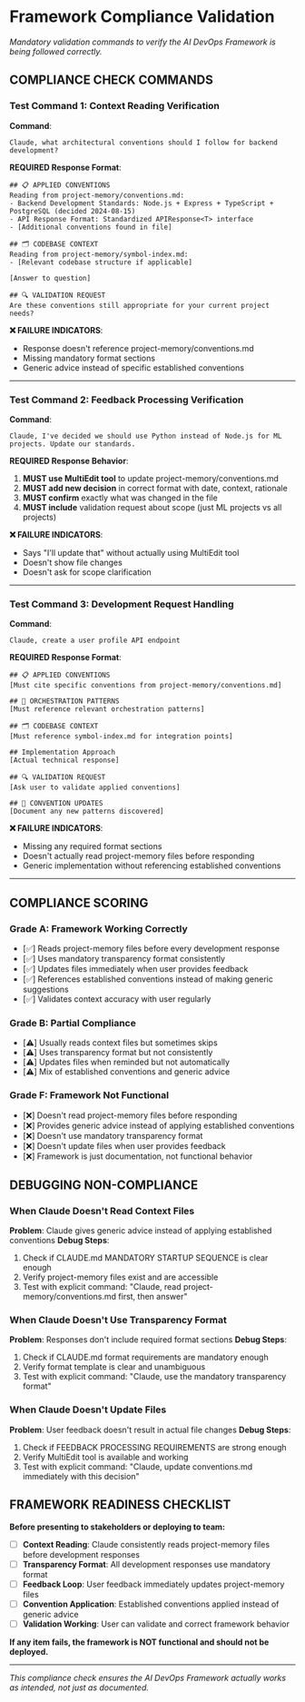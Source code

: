 # Framework Compliance Validation

*Mandatory validation commands to verify the AI DevOps Framework is being followed correctly.*

## COMPLIANCE CHECK COMMANDS

### Test Command 1: Context Reading Verification
**Command**: 
```
Claude, what architectural conventions should I follow for backend development?
```

**REQUIRED Response Format**:
```
## 📋 APPLIED CONVENTIONS  
Reading from project-memory/conventions.md:
- Backend Development Standards: Node.js + Express + TypeScript + PostgreSQL (decided 2024-08-15)
- API Response Format: Standardized APIResponse<T> interface
- [Additional conventions found in file]

## 🗂️ CODEBASE CONTEXT
Reading from project-memory/symbol-index.md:
- [Relevant codebase structure if applicable]

[Answer to question]

## 🔍 VALIDATION REQUEST
Are these conventions still appropriate for your current project needs?
```

**❌ FAILURE INDICATORS**:
- Response doesn't reference project-memory/conventions.md
- Missing mandatory format sections
- Generic advice instead of specific established conventions

---

### Test Command 2: Feedback Processing Verification  
**Command**:
```
Claude, I've decided we should use Python instead of Node.js for ML projects. Update our standards.
```

**REQUIRED Response Behavior**:
1. **MUST use MultiEdit tool** to update project-memory/conventions.md
2. **MUST add new decision** in correct format with date, context, rationale
3. **MUST confirm** exactly what was changed in the file
4. **MUST include** validation request about scope (just ML projects vs all projects)

**❌ FAILURE INDICATORS**:  
- Says "I'll update that" without actually using MultiEdit tool
- Doesn't show file changes
- Doesn't ask for scope clarification

---

### Test Command 3: Development Request Handling
**Command**:
```
Claude, create a user profile API endpoint
```

**REQUIRED Response Format**:
```
## 📋 APPLIED CONVENTIONS
[Must cite specific conventions from project-memory/conventions.md]

## 🔄 ORCHESTRATION PATTERNS
[Must reference relevant orchestration patterns]  

## 🗂️ CODEBASE CONTEXT
[Must reference symbol-index.md for integration points]

## Implementation Approach
[Actual technical response]

## 🔍 VALIDATION REQUEST
[Ask user to validate applied conventions]

## 📝 CONVENTION UPDATES
[Document any new patterns discovered]
```

**❌ FAILURE INDICATORS**:
- Missing any required format sections
- Doesn't actually read project-memory files before responding
- Generic implementation without referencing established conventions

---

## COMPLIANCE SCORING

### Grade A: Framework Working Correctly
- [✅] Reads project-memory files before every development response  
- [✅] Uses mandatory transparency format consistently
- [✅] Updates files immediately when user provides feedback
- [✅] References established conventions instead of making generic suggestions
- [✅] Validates context accuracy with user regularly

### Grade B: Partial Compliance  
- [⚠️] Usually reads context files but sometimes skips
- [⚠️] Uses transparency format but not consistently  
- [⚠️] Updates files when reminded but not automatically
- [⚠️] Mix of established conventions and generic advice

### Grade F: Framework Not Functional
- [❌] Doesn't read project-memory files before responding
- [❌] Provides generic advice instead of applying established conventions
- [❌] Doesn't use mandatory transparency format
- [❌] Doesn't update files when user provides feedback
- [❌] Framework is just documentation, not functional behavior

## DEBUGGING NON-COMPLIANCE

### When Claude Doesn't Read Context Files
**Problem**: Claude gives generic advice instead of applying established conventions
**Debug Steps**:
1. Check if CLAUDE.md MANDATORY STARTUP SEQUENCE is clear enough
2. Verify project-memory files exist and are accessible
3. Test with explicit command: "Claude, read project-memory/conventions.md first, then answer"

### When Claude Doesn't Use Transparency Format
**Problem**: Responses don't include required format sections
**Debug Steps**:
1. Check if CLAUDE.md format requirements are mandatory enough
2. Verify format template is clear and unambiguous
3. Test with explicit command: "Claude, use the mandatory transparency format"

### When Claude Doesn't Update Files
**Problem**: User feedback doesn't result in actual file changes
**Debug Steps**:
1. Check if FEEDBACK PROCESSING REQUIREMENTS are strong enough
2. Verify MultiEdit tool is available and working
3. Test with explicit command: "Claude, update conventions.md immediately with this decision"

## FRAMEWORK READINESS CHECKLIST

**Before presenting to stakeholders or deploying to team:**
- [ ] **Context Reading**: Claude consistently reads project-memory files before development responses
- [ ] **Transparency Format**: All development responses use mandatory format  
- [ ] **Feedback Loop**: User feedback immediately updates project-memory files
- [ ] **Convention Application**: Established conventions applied instead of generic advice
- [ ] **Validation Working**: User can validate and correct framework behavior

**If any item fails, the framework is NOT functional and should not be deployed.**

---

*This compliance check ensures the AI DevOps Framework actually works as intended, not just as documented.*